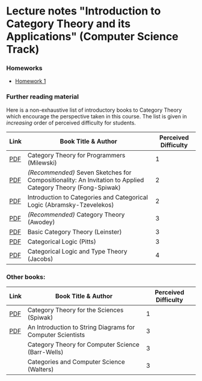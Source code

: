 # Lecture notes "Introduction to Category Theory and its Applications" (Computer Science Track)

### Homeworks

- [Homework 1](Homework1.md)

### Further reading material

Here is a non-exhaustive list of introductory books to Category Theory which encourage the perspective taken in this course. The list is given in *increasing* order of perceived difficulty for students.

| Link | Book Title & Author | Perceived Difficulty |
|-----|---------------------|----------------------|
| [PDF](https://github.com/hmemcpy/milewski-ctfp-pdf) | Category Theory for Programmers (Milewski) | 1 |
| [PDF](https://arxiv.org/pdf/1803.05316) | *(Recommended)* Seven Sketches for Compositionality: An Invitation to Applied Category Theory (Fong-Spiwak) | 2 |
| [PDF](https://arxiv.org/pdf/1102.1313) | Introduction to Categories and Categorical Logic (Abramsky-Tzevelekos) | 2 |
| [PDF](https://github.com/geelon/type-theory/blob/master/awodey-category-theory.pdf) | *(Recommended)* Category Theory (Awodey) | 3 |
| [PDF](https://arxiv.org/abs/1612.09375) | Basic Category Theory (Leinster) | 3 |
| [PDF](https://www.cl.cam.ac.uk/~amp12/papers/catl/catl.pdf) | Categorical Logic (Pitts) | 3 |
| [PDF](https://people.mpi-sws.org/~dreyer/courses/catlogic/jacobs.pdf) | Categorical Logic and Type Theory (Jacobs) | 4 |

### Other books:

| Link | Book Title & Author | Perceived Difficulty |
|-| --------------------|----------------------|
| [PDF](https://archive.org/download/cattheory/cattheory.pdf) | Category Theory for the Sciences (Spiwak) | 1 |
| [PDF](https://arxiv.org/pdf/2305.08768) | An Introduction to String Diagrams for Computer Scientists | 3 |
| | Category Theory for Computer Science (Barr-Wells) | 3 |
| | Categories and Computer Science (Walters) | 3 |

